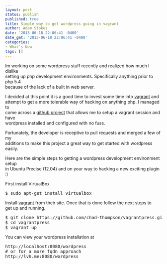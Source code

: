 ```yaml
---
layout: post
status: publish
published: true
title: Simple way to get wordpress going in vagrant
author: Adam Stokes
date: '2013-06-18 22:06:41 -0400'
date_gmt: '2013-06-18 22:06:41 -0400'
categories:
- What's New
tags: []
---
```

<p>Im working on some wordpress stuff recently and realized how much I dislike<br />
setting up php development environments. Specifically anything prior to php 5.4<br />
because of the lack of a built in web server.</p>
<p>I decided at this point it is a good time to invest some time into <a href=&#34;http://vagrantup.com&#34;>vagrant</a> and<br />
attempt to get a more tolerable way of hacking on anything php. I managed to<br />
come across a <a href=&#34;https://github.com/chad-thompson/vagrantpress&#34;>github project</a> that allows me to setup a vagrant session and have<br />
wordpress installed and configured with no fuss.</p>
<p>Fortunately, the developer is receptive to pull requests and merged a few of my<br />
additions to make this project a great way to get started with wordpress<br />
easily.</p>
<p>Here are the simple steps to getting a wordpress development environment setup<br />
in Ubuntu Precise (12.04) and on your way to hacking a new exciting plugin :)</p>
<p>First install VirtualBox</p>
<pre class=&#34;prettyprint&#34;>
$ sudo apt-get install virtualbox
</pre>
<p>Install <a href=&#34;http://vagrantup.com&#34;>vagrant</a> from their site. Once that is done follow the next steps to<br />
get up and running.</p>
<pre class=&#34;prettyprint&#34;>
$ git clone https://github.com/chad-thompson/vagrantpress.git
$ cd vagrantpress
$ vagrant up
</pre>
<p>You can view your wordpress installation at </p>
<pre class=&#34;prettyprint&#34;>
http://localhost:8080/wordpress
# or for a more fqdn approach
http://lvh.me:8080/wordpress
</pre>
